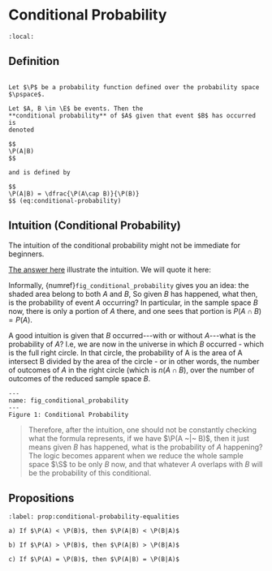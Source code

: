 # Conditional Probability

```{contents}
:local:
```

## Definition

```{prf:definition} Conditional Probability

Let $\P$ be a probability function defined over the probability space $\pspace$.

Let $A, B \in \E$ be events. Then the
**conditional probability** of $A$ given that event $B$ has occurred is
denoted

$$
\P(A|B)
$$

and is defined by

$$
\P(A|B) = \dfrac{\P(A\cap B)}{\P(B)}
$$ (eq:conditional-probability)
```

## Intuition (Conditional Probability)

The intuition of the conditional probability might not be immediate for
beginners.

[The answer here](https://stats.stackexchange.com/questions/326253/what-is-the-intuition-behind-the-formula-for-conditional-probability)
illustrate the intuition. We will quote it here:

Informally, {numref}`fig_conditional_probability` gives you an idea: the shaded
area belong to both $A$ and $B$, So given $B$ has happened, what then, is the
probability of event $A$ occurring? In particular, in the sample space $B$ now,
there is only a portion of $A$ there, and one sees that portion is
$P(A \cap B) = P(A)$.

A good intuition is given that $B$ occurred---with or without $A$---what is the
probability of $A$? I.e, we are now in the universe in which $B$ occurred -
which is the full right circle. In that circle, the probability of A is the area
of A intersect B divided by the area of the circle - or in other words, the
number of outcomes of $A$ in the right circle (which is $n(A \cap B)$, over the
number of outcomes of the reduced sample space $B$.

```{figure} ../assets/conditional.png
---
name: fig_conditional_probability
---
Figure 1: Conditional Probability
```

> Therefore, after the intuition, one should not be constantly checking what the
> formula represents, if we have $\P(A ~|~ B)$, then it just means given $B$ has
> happened, what is the probability of $A$ happening? The logic becomes apparent
> when we reduce the whole sample space $\S$ to be only $B$ now, and that
> whatever $A$ overlaps with $B$ will be the probability of this conditional.

## Propositions

```{prf:proposition} Conditional Probability Equalities
:label: prop:conditional-probability-equalities

a) If $\P(A) < \P(B)$, then $\P(A|B) < \P(B|A)$

b) If $\P(A) > \P(B)$, then $\P(A|B) > \P(B|A)$

c) If $\P(A) = \P(B)$, then $\P(A|B) = \P(B|A)$
```
